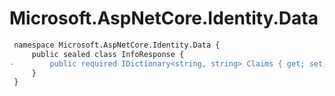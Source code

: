 # Microsoft.AspNetCore.Identity.Data

``` diff
 namespace Microsoft.AspNetCore.Identity.Data {
     public sealed class InfoResponse {
-        public required IDictionary<string, string> Claims { get; set; }
     }
 }
```
